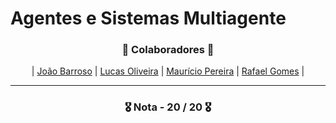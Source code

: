 # Agentes e Sistemas Multiagente

<h3 align="center">🚀 Colaboradores 🚀</h3>

<div align="center">

| [João Barroso](https://github.com/JoaoBarroso25) | [Lucas Oliveira](https://github.com/LucasOli20) | [Maurício Pereira](https://github.com/mauriciopereira74) | [Rafael Gomes](https://github.com/RafaGomes1) |

</div>

---

<h3 align="center"> 🎖️ Nota - 20 / 20 🎖️ </h3>
